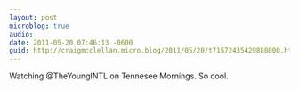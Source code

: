 ```yaml
---
layout: post
microblog: true
audio: 
date: 2011-05-20 07:46:13 -0600
guid: http://craigmcclellan.micro.blog/2011/05/20/t71572435429888000.html
---
```

Watching @TheYoungINTL on Tennesee Mornings.  So cool.
